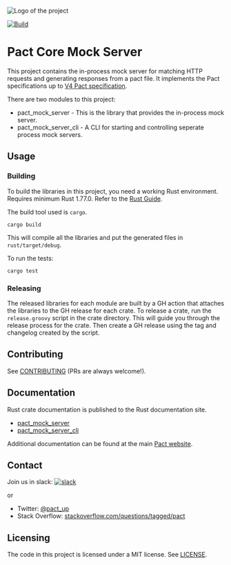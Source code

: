![Logo of the project](https://raw.githubusercontent.com/pact-foundation/pact-core-mock-server/main/images/logo.svg)

[![Build](https://github.com/pact-foundation/pact-core-mock-server/actions/workflows/build.yml/badge.svg)](https://github.com/pact-foundation/pact-core-mock-server/actions/workflows/build.yml)

# Pact Core Mock Server

This project contains the in-process mock server for matching HTTP requests and generating responses from a pact file.
It implements the Pact specifications up to [V4 Pact specification](https://github.com/pact-foundation/pact-specification/tree/version-4).

There are two modules to this project:
* pact_mock_server - This is the library that provides the in-process mock server.
* pact_mock_server_cli - A CLI for starting and controlling seperate process mock servers.

## Usage

### Building

To build the libraries in this project, you need a working Rust environment.  Requires minimum Rust 1.77.0.
Refer to the [Rust Guide](https://www.rust-lang.org/learn/get-started).

The build tool used is `cargo`.

```shell
cargo build
```

This will compile all the libraries and put the generated files in `rust/target/debug`.

To run the tests:

```shell
cargo test
```

### Releasing

The released libraries for each module are built by a GH action that attaches the libraries to the GH release for each
crate. To release a crate, run the `release.groovy` script in the crate directory. This will guide you through the
release process for the crate. Then create a GH release using the tag and changelog created by the script.

## Contributing

See [CONTRIBUTING](CONTRIBUTING.md) (PRs are always welcome!).

## Documentation

Rust crate documentation is published to the Rust documentation site.

* [pact_mock_server](https://docs.rs/pact_mock_server/)
* [pact_mock_server_cli](https://docs.rs/pact_mock_server_cli/)

Additional documentation can be found at the main [Pact website](https://pact.io).

## Contact

Join us in slack: [![slack](https://slack.pact.io/badge.svg)](https://slack.pact.io)

or

- Twitter: [@pact_up](https://twitter.com/pact_up)
- Stack Overflow: [stackoverflow.com/questions/tagged/pact](https://stackoverflow.com/questions/tagged/pact)

## Licensing

The code in this project is licensed under a MIT license. See [LICENSE](LICENSE).
